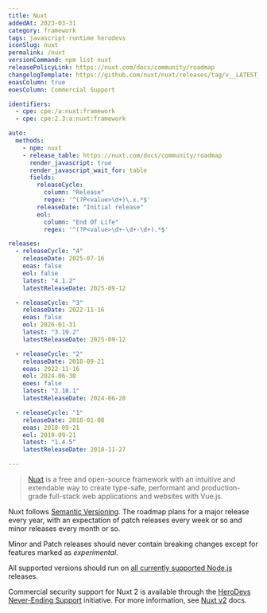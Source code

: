 ```yaml
---
title: Nuxt
addedAt: 2023-03-31
category: framework
tags: javascript-runtime herodevs
iconSlug: nuxt
permalink: /nuxt
versionCommand: npm list nuxt
releasePolicyLink: https://nuxt.com/docs/community/roadmap
changelogTemplate: https://github.com/nuxt/nuxt/releases/tag/v__LATEST__
eoasColumn: true
eoesColumn: Commercial Support

identifiers:
  - cpe: cpe:/a:nuxt:framework
  - cpe: cpe:2.3:a:nuxt:framework

auto:
  methods:
    - npm: nuxt
    - release_table: https://nuxt.com/docs/community/roadmap
      render_javascript: true
      render_javascript_wait_for: table
      fields:
        releaseCycle:
          column: "Release"
          regex: '^(?P<value>\d+)\.x.*$'
        releaseDate: "Initial release"
        eol:
          column: "End Of Life"
          regex: '^(?P<value>\d+-\d+-\d+).*$'

releases:
  - releaseCycle: "4"
    releaseDate: 2025-07-16
    eoas: false
    eol: false
    latest: "4.1.2"
    latestReleaseDate: 2025-09-12

  - releaseCycle: "3"
    releaseDate: 2022-11-16
    eoas: false
    eol: 2026-01-31
    latest: "3.19.2"
    latestReleaseDate: 2025-09-12

  - releaseCycle: "2"
    releaseDate: 2018-09-21
    eoas: 2022-11-16
    eol: 2024-06-30
    eoes: false
    latest: "2.18.1"
    latestReleaseDate: 2024-06-28

  - releaseCycle: "1"
    releaseDate: 2018-01-08
    eoas: 2018-09-21
    eol: 2019-09-21
    latest: "1.4.5"
    latestReleaseDate: 2018-11-27

---
```


> [Nuxt](https://nuxt.com/) is a free and open-source framework with an intuitive and extendable way
> to create type-safe, performant and production-grade full-stack web applications and websites with Vue.js.

Nuxt follows [Semantic Versioning](https://semver.org/).
The roadmap plans for a major release every year, with an expectation of patch releases every week or so and minor releases every month or so.

Minor and Patch releases should never contain breaking changes except for features marked as _experimental_.

All supported versions should run on [all currently supported Node.js](/nodejs) releases.

Commercial security support for Nuxt 2 is available through the [HeroDevs Never-Ending Support](https://www.herodevs.com/support) initiative.
For more information, see [Nuxt v2](https://v2.nuxt.com/lts) docs.

